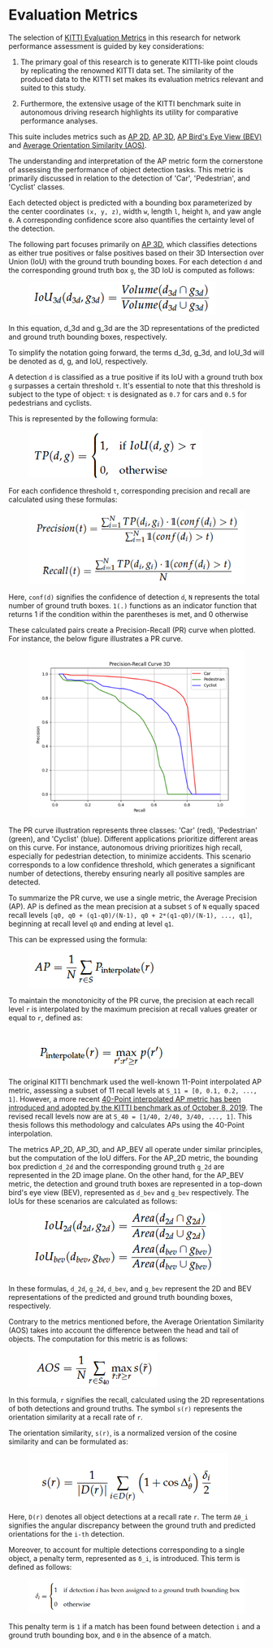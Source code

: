 # Evaluation Metrics
The selection of [KITTI Evaluation Metrics](https://www.cvlibs.net/datasets/kitti/eval_object.php?obj_benchmark=3d) in this research for network performance assessment is guided by key considerations:

1. The primary goal of this research is to generate KITTI-like point clouds by replicating the renowned KITTI data set. The similarity of the produced data to the KITTI set makes its evaluation metrics relevant and suited to this study.

2. Furthermore, the extensive usage of the KITTI benchmark suite in autonomous driving research highlights its utility for comparative performance analyses.

This suite includes metrics such as [AP 2D](https://www.cvlibs.net/datasets/kitti/eval_object.php?obj_benchmark=2d),  [AP 3D](https://www.cvlibs.net/datasets/kitti/eval_object.php?obj_benchmark=3d),  [AP Bird's Eye View (BEV)](https://www.cvlibs.net/datasets/kitti/eval_object.php?obj_benchmark=bev) and [Average Orientation Similarity (AOS)](https://www.cvlibs.net/publications/Geiger2012CVPR.pdf).

The understanding and interpretation of the AP metric form the cornerstone of assessing the performance of object detection tasks. This metric is primarily discussed in relation to the detection of 'Car', 'Pedestrian', and 'Cyclist' classes.

Each detected object is predicted with a bounding box parameterized by the center coordinates `(x, y, z)`, width `w`, length `l`, height `h`, and yaw angle `θ`. A corresponding confidence score also quantifies the certainty level of the detection.

The following part focuses primarily on [AP 3D](https://www.cvlibs.net/datasets/kitti/eval_object.php?obj_benchmark=3d), which classifies detections as either true positives or false positives based on their 3D Intersection over Union (IoU) with the ground truth bounding boxes. For each detection `d` and the corresponding ground truth box `g`, the 3D IoU is computed as follows:

<figure>
  <img src="./figs/eq_1.png" alt="">
  <figcaption></figcaption>
</figure>

In this equation, d_3d and g_3d are the 3D representations of the predicted and ground truth bounding boxes, respectively.

To simplify the notation going forward, the terms d_3d, g_3d, and IoU_3d will be denoted as d, g, and IoU, respectively.

A detection `d` is classified as a true positive if its IoU with a ground truth box `g` surpasses a certain threshold `τ`. It's essential to note that this threshold is subject to the type of object: `τ` is designated as `0.7` for cars and `0.5` for pedestrians and cyclists.

This is represented by the following formula:

<figure>
  <img src="./figs/eq_2.png" alt="">
  <figcaption></figcaption>
</figure>

For each confidence threshold `t`, corresponding precision and recall are calculated using these formulas:

<figure>
  <img src="./figs/eq_3.png" alt="">
  <figcaption></figcaption>
</figure>


Here, `conf(d)` signifies the confidence of detection `d`, `N` represents the total number of ground truth boxes. `1(.)` functions as an indicator function that returns 1 if the condition within the parentheses is met, and 0 otherwise

These calculated pairs create a Precision-Recall (PR) curve when plotted. For instance, the below figure illustrates a PR curve.

<figure>
  <img src="./figs/prec_rec.png" alt="">
  <figcaption></figcaption>
</figure>

The PR curve illustration represents three classes: 'Car' (red), 'Pedestrian' (green), and 'Cyclist' (blue). Different applications prioritize different areas on this curve. For instance, autonomous driving prioritizes high recall, especially for pedestrian detection, to minimize accidents. This scenario corresponds to a low confidence threshold, which generates a significant number of detections, thereby ensuring nearly all positive samples are detected.

To summarize the PR curve, we use a single metric, the Average Precision (AP). AP is defined as the mean precision at a subset `S` of `N` equally spaced recall levels `[q0, q0 + (q1-q0)/(N-1), q0 + 2*(q1-q0)/(N-1), ..., q1]`, beginning at recall level `q0` and ending at level `q1`.

This can be expressed using the formula:

<figure>
  <img src="./figs/eq_4.png" alt="">
  <figcaption></figcaption>
</figure>

To maintain the monotonicity of the PR curve, the precision at each recall level `r` is interpolated by the maximum precision at recall values greater or equal to `r`, defined as:

<figure>
  <img src="./figs/eq_5.png" alt="">
  <figcaption></figcaption>
</figure>


The original KITTI benchmark used the well-known 11-Point interpolated AP metric, assessing a subset of 11 recall levels at `S_11 = [0, 0.1, 0.2, ..., 1]`. However, a more recent [40-Point interpolated AP metric has been introduced and adopted by the KITTI benchmark as of October 8, 2019](https://www.cvlibs.net/datasets/kitti/eval_object.php?obj_benchmark=3d). The revised recall levels now are at `S_40 = [1/40, 2/40, 3/40, ..., 1]`. This thesis follows this methodology and calculates APs using the 40-Point interpolation.

The metrics AP_2D, AP_3D, and AP_BEV all operate under similar principles, but the computation of the IoU differs. For the AP_2D metric, the bounding box prediction `d_2d` and the corresponding ground truth `g_2d` are represented in the 2D image plane. On the other hand, for the AP_BEV metric, the detection and ground truth boxes are represented in a top-down bird's eye view (BEV), represented as `d_bev` and `g_bev` respectively. The IoUs for these scenarios are calculated as follows:

<figure>
  <img src="./figs/eq_6.png" alt="">
  <figcaption></figcaption>
</figure>


In these formulas, `d_2d`, `g_2d`, `d_bev`, and `g_bev` represent the 2D and BEV representations of the predicted and ground truth bounding boxes, respectively.

Contrary to the metrics mentioned before, the Average Orientation Similarity (AOS) takes into account the difference between the head and tail of objects. The computation for this metric is as follows:

<figure>
  <img src="./figs/eq_7.png" alt="">
  <figcaption></figcaption>
</figure>

In this formula, `r` signifies the recall, calculated using the 2D representations of both detections and ground truths. The symbol `s(r)` represents the orientation similarity at a recall rate of `r`.

The orientation similarity, `s(r)`, is a normalized version of the cosine similarity and can be formulated as:

<figure>
  <img src="./figs/eq_8.png" alt="">
  <figcaption></figcaption>
</figure>


Here, `D(r)` denotes all object detections at a recall rate `r`. The term `Δθ_i` signifies the angular discrepancy between the ground truth and predicted orientations for the `i-th` detection.

Moreover, to account for multiple detections corresponding to a single object, a penalty term, represented as `δ_i`, is introduced. This term is defined as follows:

<figure>
  <img src="./figs/eq_9.png" alt="">
  <figcaption></figcaption>
</figure>

This penalty term is `1` if a match has been found between detection `i` and a ground truth bounding box, and `0` in the absence of a match.






